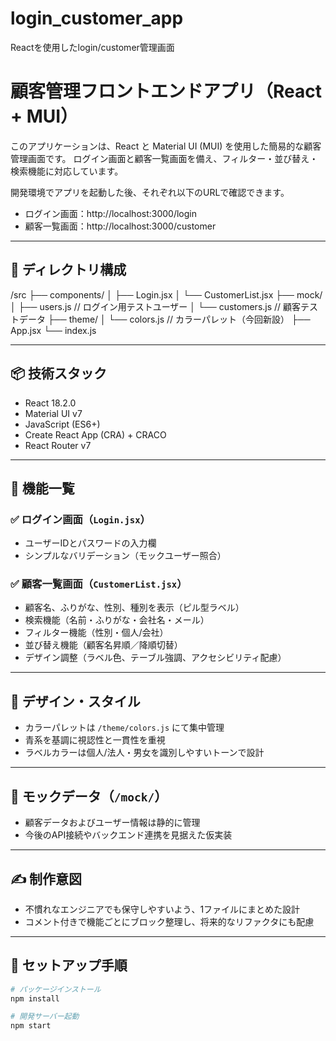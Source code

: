 # login_customer_app
Reactを使用したlogin/customer管理画面

# 顧客管理フロントエンドアプリ（React + MUI）

このアプリケーションは、React と Material UI (MUI) を使用した簡易的な顧客管理画面です。
ログイン画面と顧客一覧画面を備え、フィルター・並び替え・検索機能に対応しています。

開発環境でアプリを起動した後、それぞれ以下のURLで確認できます。
 - ログイン画面：http://localhost:3000/login
 - 顧客一覧画面：http://localhost:3000/customer

---
## 📁 ディレクトリ構成
/src
├── components/
│   ├── Login.jsx
│   └── CustomerList.jsx
├── mock/
│   ├── users.js        // ログイン用テストユーザー
│   └── customers.js    // 顧客テストデータ
├── theme/
│   └── colors.js       // カラーパレット（今回新設）
├── App.jsx
└── index.js

---
## 📦 技術スタック
- React 18.2.0
- Material UI v7
- JavaScript (ES6+)
- Create React App (CRA) + CRACO
- React Router v7

---
## 🚀 機能一覧
### ✅ ログイン画面（`Login.jsx`）
- ユーザーIDとパスワードの入力欄
- シンプルなバリデーション（モックユーザー照合）

### ✅ 顧客一覧画面（`CustomerList.jsx`）
- 顧客名、ふりがな、性別、種別を表示（ピル型ラベル）
- 検索機能（名前・ふりがな・会社名・メール）
- フィルター機能（性別・個人/会社）
- 並び替え機能（顧客名昇順／降順切替）
- デザイン調整（ラベル色、テーブル強調、アクセシビリティ配慮）

---
## 🎨 デザイン・スタイル
- カラーパレットは `/theme/colors.js` にて集中管理
- 青系を基調に視認性と一貫性を重視
- ラベルカラーは個人/法人・男女を識別しやすいトーンで設計

---
## 🧪 モックデータ（`/mock/`）
- 顧客データおよびユーザー情報は静的に管理
- 今後のAPI接続やバックエンド連携を見据えた仮実装

---
## ✍️ 制作意図
- 不慣れなエンジニアでも保守しやすいよう、1ファイルにまとめた設計
- コメント付きで機能ごとにブロック整理し、将来的なリファクタにも配慮
  
---
## 📌 セットアップ手順
```bash
# パッケージインストール
npm install

# 開発サーバー起動
npm start
